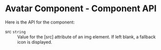 # Avatar Component - Component API

Here is the API for the component:

<dl class="dummy-component-props" aria-labelledby="component-api-avatar"><dt>src <code>string</code></dt><dd>Value for the [src] attribute of an img element. If left blank, a fallback icon is displayed.</dd></dl>